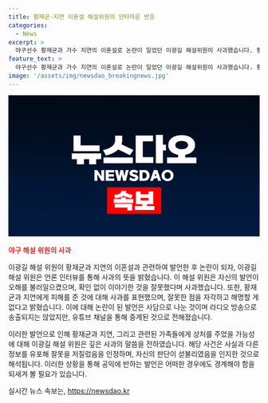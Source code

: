 ```yaml
---
title: 황재균·지연 이혼설 해설위원의 안타까운 반응
categories:
  - News
excerpt: >
  야구선수 황재균과 가수 지연의 이혼설로 논란이 일었던 이광길 해설위원이 사과했습니다. 황재균의 부진을 언급하며 잘못된 정보를 전달한 것을 인정하며, 이에 대해 황재균과 지연씨에게 사과했고, 자신의 부주의를 인정했습니다. 이로 인해 논란이 확산되었지만, 해당 발언이 라디오 방송으로 송출되지는 않았으며, 지연의 측은 이혼설을 부인했습니다.
feature_text: >
  야구선수 황재균과 가수 지연의 이혼설로 논란이 일었던 이광길 해설위원이 사과했습니다. 황재균의 부진을 언급하며 잘못된 정보를 전달한 것을 인정하며, 이에 대해 황재균과 지연씨에게 사과했고, 자신의 부주의를 인정했습니다. 이로 인해 논란이 확산되었지만, 해당 발언이 라디오 방송으로 송출되지는 않았으며, 지연의 측은 이혼설을 부인했습니다.
image: '/assets/img/newsdao_breakingnews.jpg'
---
```


<p><img src="/assets/img/newsdao_breakingnews.jpg" alt="koreaapp 속보" /></p>

<p><b><span style="color: #ee2323;">야구 해설 위원의 사과</span></b></p>

<p>이광길 해설 위원이 황재균과 지연의 이혼설과 관련하여 발언한 후 논란이 되자, 이광길 해설 위원은 언론 인터뷰를 통해 사과의 뜻을 밝혔습니다. 이 해설 위원은 자신의 발언이 오해를 불러일으켰으며, 확인 없이 이야기한 것을 잘못했다며 사과했습니다. 또한, 황재균과 지연에게 피해를 준 것에 대해 사과를 표현했으며, 잘못한 점을 자각하고 해명할 게 없다고 밝혔습니다. 이에 대해 논란이 된 발언은 사담으로 나눈 것이며 라디오 방송으로 송출되지는 않았지만, 유튜브 채널을 통해 중계된 것으로 전해졌습니다.</p>

<p>이러한 발언으로 인해 황재균과 지연, 그리고 관련된 가족들에게 상처를 주었을 가능성에 대해 이광길 해설 위원은 깊은 사과의 말씀을 전하였습니다. 해당 사건은 사실과 다른 정보를 유포해 잘못을 저질렀음을 인정하며, 자신의 판단이 섣불리였음을 인지한 것으로 해석됩니다. 이러한 상황을 통해 공익에 반하는 발언은 어떠한 경우에도 경계해야 함을 되새겨 볼 필요가 있습니다.</p>
실시간 뉴스 속보는, <a href="https://newsdao.kr" rel="dofollow">https://newsdao.kr</a>


